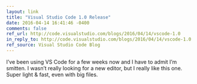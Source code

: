 ```yaml
---
layout: link
title: "Visual Studio Code 1.0 Release"
date: 2016-04-14 16:41:46 -0400
comments: false
ref_url: http://code.visualstudio.com/blogs/2016/04/14/vscode-1.0
in_reply_to: http://code.visualstudio.com/blogs/2016/04/14/vscode-1.0
ref_source: Visual Studio Code Blog
---
```


I’ve been using VS Code for a few weeks now and I have to admit I’m smitten. I wasn’t really looking for a new editor, but I really like this one. Super light & fast, even with big files.